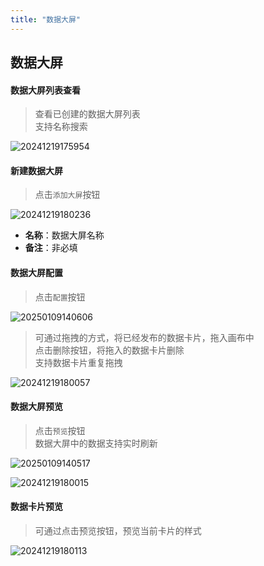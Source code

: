 ```yaml
---
title: "数据大屏"
---
```


## 数据大屏

#### 数据大屏列表查看

> 查看已创建的数据大屏列表  
> 支持名称搜索

![20241219175954](https://img.isxcode.com/picgo/20241219175954.png)

#### 新建数据大屏

> 点击`添加大屏`按钮

![20241219180236](https://img.isxcode.com/picgo/20241219180236.png)

- **名称**：数据大屏名称
- **备注**：非必填

#### 数据大屏配置

> 点击`配置`按钮

![20250109140606](https://img.isxcode.com/picgo/20250109140606.png)

> 可通过拖拽的方式，将已经发布的数据卡片，拖入画布中  
> 点击删除按钮，将拖入的数据卡片删除  
> 支持数据卡片重复拖拽

![20241219180057](https://img.isxcode.com/picgo/20241219180057.png)

#### 数据大屏预览

> 点击`预览`按钮  
> 数据大屏中的数据支持实时刷新

![20250109140517](https://img.isxcode.com/picgo/20250109140517.png)

![20241219180015](https://img.isxcode.com/picgo/20241219180015.png)

#### 数据卡片预览

> 可通过点击预览按钮，预览当前卡片的样式

![20241219180113](https://img.isxcode.com/picgo/20241219180113.png)

